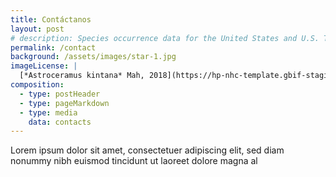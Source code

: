 ```yaml
---
title: Contáctanos
layout: post
# description: Species occurrence data for the United States and U.S. Territories.
permalink: /contact
background: /assets/images/star-1.jpg
imageLicense: |
  [*Astroceramus kintana* Mah, 2018](https://hp-nhc-template.gbif-staging.org/occurrence/search?entity=1806513266) by Cyril CHAMBARD licensed under [CC-BY-4.0](http://creativecommons.org/licenses/by-nc/4.0/)
composition: 
  - type: postHeader
  - type: pageMarkdown
  - type: media
    data: contacts
---
```


Lorem ipsum dolor sit amet, consectetuer adipiscing elit, sed diam nonummy nibh euismod tincidunt ut laoreet dolore magna al
